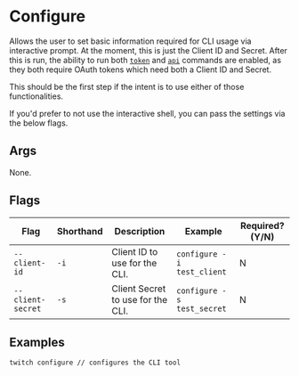 # Configure

Allows the user to set basic information required for CLI usage via interactive prompt. At the moment, this is just the Client ID and Secret. After this is run, the ability to run both [`token`](token.md) and [`api`](api.md) commands are enabled, as they both require OAuth tokens which need both a Client ID and Secret.

This should be the first step if the intent is to use either of those functionalities.

If you'd prefer to not use the interactive shell, you can pass the settings via the below flags.

## Args

None.

## Flags

| Flag              | Shorthand | Description                       | Example                    | Required? (Y/N) |
|-------------------|-----------|-----------------------------------|----------------------------|-----------------|
| `--client-id`     | `-i`      | Client ID to use for the CLI.     | `configure -i test_client` | N               |
| `--client-secret` | `-s`      | Client Secret to use for the CLI. | `configure -s test_secret` | N               |

## Examples

```sh
twitch configure // configures the CLI tool
```

